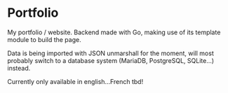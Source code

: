 # Portfolio
My portfolio / website. 
Backend made with Go, making use of its template module to build the page.

Data is being imported with JSON unmarshall for the moment, will most probably switch to a database system (MariaDB, PostgreSQL, SQLite...) instead.

Currently only available in english...French tbd!
